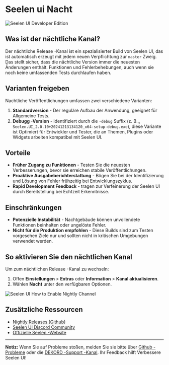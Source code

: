 # Seelen ui Nacht

![Seelen UI Developer Edition](https://github.com/user-attachments/assets/76634b49-7b09-4ef2-9643-e93542309f5d)

## Was ist der nächtliche Kanal?

Der nächtliche Release -Kanal ist ein spezialisierter Build von Seelen UI, das
ist automatisch erzeugt mit jedem neuen Verpflichtung zur `master` Zweig. Das
stellt sicher, dass die nächtliche Version immer die neuesten Änderungen
enthält. Funktionen und Fehlerbehebungen, auch wenn sie noch keine umfassenden
Tests durchlaufen haben.

## Varianten freigeben

Nachtliche Veröffentlichungen umfassen zwei verschiedene Varianten:

1. **Standardversion** - Der reguläre Aufbau der Anwendung, geeignet für
   Allgemeine Tests.
2. **Debugg -Version** - identifiziert durch die `-debug` Suffix (z. B.,,
   `Seelen.UI_2.0.10+20241213134120_x64-setup-debug.exe`), diese Variante ist
   Optimiert für Entwickler und Tester, die an Themen, Plugins oder Widgets
   arbeiten kompatibel mit Seelen UI.

## Vorteile

- **Früher Zugang zu Funktionen** - Testen Sie die neuesten Verbesserungen,
  bevor sie erreichen stabile Veröffentlichungen.
- **Proaktive Ausgabeberichterstattung** - Bögen Sie bei der Identifizierung und
  Lösung von Fehler frühzeitig bei Entwicklungszyklus.
- **Rapid Development Feedback** - tragen zur Verfeinerung der Seelen UI durch
  Bereitstellung bei Echtzeit Erkenntnisse.

## Einschränkungen

- **Potenzielle Instabilität** - Nachtgebäude können unvollendete Funktionen
  beinhalten oder ungelöste Fehler.
- **Nicht für die Produktion empfohlen** - Diese Builds sind zum Testen
  vorgesehen Ziele nur und sollten nicht in kritischen Umgebungen verwendet
  werden.

## So aktivieren Sie den nächtlichen Kanal

Um zum nächtlichen Release -Kanal zu wechseln:

1. Offen **Einstellungen** > **Extras** oder **Information** > **Kanal
   aktualisieren**.
2. Wählen **Nacht** unter den verfügbaren Optionen.

![Seelen UI How to Enable Nightly Channel](https://github.com/user-attachments/assets/ae88aeac-98cc-4424-a9e7-fb59740b694e)

## Zusätzliche Ressourcen

- [Nightly Releases (Github)](https://github.com/eythaann/Seelen-UI/releases/tag/nightly)
- [Seelen UI Discord Community](https://discord.gg/ABfASx5ZAJ)
- [Offizielle Seelen -Website](https://seelen.io)

---

**Notiz:** Wenn Sie auf Probleme stoßen, melden Sie sie bitte über
[Github -Probleme](https://github.com/eythaann/Seelen-UI/issues) oder die
[DEKORD -Support -Kanal](https://discord.gg/ABfASx5ZAJ). Ihr Feedback hilft
Verbessere Seelen UI!
